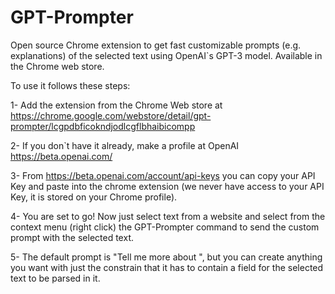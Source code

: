 # GPT-Prompter
Open source Chrome extension to get fast customizable prompts (e.g. explanations) of the selected text using OpenAI`s GPT-3 model. Available in the Chrome web store.

To use it follows these steps:

1- Add the extension from the Chrome Web store at https://chrome.google.com/webstore/detail/gpt-prompter/lcgpdbficokndjodlcgflbhaibicompp

2- If you don`t have it already, make a profile at OpenAI https://beta.openai.com/

3- From https://beta.openai.com/account/api-keys you can copy your API Key and paste into the chrome extension (we never have access to your API Key, it is stored on your Chrome profile).

4- You are set to go! Now just select text from a website and select from the context menu (right click) the GPT-Prompter command to send the custom prompt with the selected text. 

5- The default prompt is "Tell me more about <selected text>", but you can create anything you want with just the constrain that it has to contain a field for the selected text to be parsed in it.
